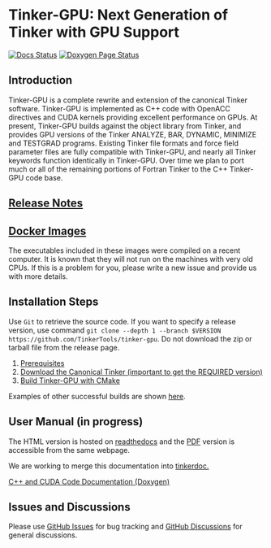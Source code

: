 Tinker-GPU: Next Generation of Tinker with GPU Support
===================================================
[//]: # (Badges)
[![Docs Status](https://readthedocs.org/projects/tinker9-manual/badge/?version=latest&style=flat)](https://tinker9-manual.readthedocs.io)
[![Doxygen Page Status](https://github.com/tinkertools/tinker-gpu/actions/workflows/doxygen_gh_pages.yaml/badge.svg)](https://tinkertools.github.io/tinker-gpu/)


<h2>Introduction</h2>

Tinker-GPU is a complete rewrite and extension of the canonical Tinker software. Tinker-GPU is implemented as C++ code with OpenACC directives and CUDA kernels providing excellent performance on GPUs. At present, Tinker-GPU builds against the object library from Tinker, and provides GPU versions of the Tinker ANALYZE, BAR, DYNAMIC, MINIMIZE and TESTGRAD programs. Existing Tinker file formats and force field parameter files are fully compatible with Tinker-GPU, and nearly all Tinker keywords function identically in Tinker-GPU. Over time we plan to port much or all of the remaining portions of Fortran Tinker to the C++ Tinker-GPU code base.


<h2><a href="https://github.com/TinkerTools/tinker-gpu/releases">
Release Notes
</a></h2>


<h2><a href="https://hub.docker.com/r/tinkertools/tinker9">
Docker Images
</a></h2>

The executables included in these images were compiled on a recent computer. It is known that they will not run on the machines with very old CPUs. If this is a problem for you, please write a new issue and provide us with more details.


<h2>Installation Steps</h2>

Use `Git` to retrieve the source code. If you want to specify a release version,
use command `git clone --depth 1 --branch $VERSION https://github.com/TinkerTools/tinker-gpu`.
Do not download the zip or tarball file from the release page.

   1. [Prerequisites](doc/manual/m/install/preq.rst)
   2. [Download the Canonical Tinker (important to get the REQUIRED version)](doc/manual/m/install/tinker.rst)
   3. [Build Tinker-GPU with CMake](doc/manual/m/install/buildwithcmake.rst)

Examples of other successful builds are shown [here](https://github.com/TinkerTools/tinker9/discussions/121).

<h2>User Manual (in progress)</h2>

The HTML version is hosted on [readthedocs](https://tinker9-manual.readthedocs.io)
and the [PDF](https://tinker9-manual.readthedocs.io/_/downloads/en/latest/pdf/)
version is accessible from the same webpage.

We are working to merge this documentation into [tinkerdoc.](https://tinkerdoc.readthedocs.io)

[C++ and CUDA Code Documentation (Doxygen)](https://tinkertools.github.io/tinker-gpu/)

<h2>Issues and Discussions</h2>

Please use [GitHub Issues](https://github.com/TinkerTools/tinker-gpu/issues) for bug tracking and
[GitHub Discussions](https://github.com/TinkerTools/tinker-gpu/discussions) for general discussions.
